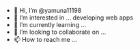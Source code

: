 - 👋 Hi, I’m @yamuna11198
- 👀 I’m interested in ... developing web apps
- 🌱 I’m currently learning ... 
- 💞️ I’m looking to collaborate on ...
- 📫 How to reach me ...

<!---
yamuna11198/yamuna11198 is a ✨ special ✨ repository because its `README.md` (this file) appears on your GitHub profile.
You can click the Preview link to take a look at your changes.
--->
